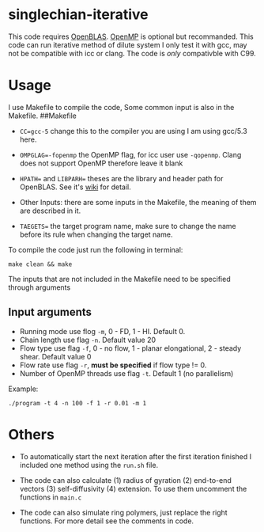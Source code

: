 # singlechian-iterative
This code requires [OpenBLAS](https://github.com/xianyi/OpenBLAS). [OpenMP](https://computing.llnl.gov/tutorials/openMP/) is optional but recommanded.
This code can run iterative method of dilute system
I only test it with gcc, may not be compatible with icc or clang. The code is *only* compativble with C99. 

# Usage
I use Makefile to compile the code, Some common input is also in the Makefile.
##Makefile
* `CC=gcc-5` change this to the compiler you are using I am using gcc/5.3 here.
* `OMPGLAG=-fopenmp` the OpenMP flag, for icc user use `-qopenmp`. Clang does not support OpenMP therefore leave it blank
* `HPATH=` and `LIBPARH=` theses are the library and header path for OpenBLAS. See it's [wiki](https://computing.llnl.gov/tutorials/openMP/) for detail.

* Other Inputs: there are some inputs in the Makefile, the meaning of them are described in it. 
* `TAEGETS=` the target program name, make sure to change the name before its rule when changing the target name.

To compile the code just run the following in terminal:
````
make clean && make
````

The inputs that are not included in the Makefile need to be specified through arguments
## Input arguments
* Running mode use flog `-m`, 0 - FD, 1 - HI. Default 0. 
* Chain length use flag `-n`. Default value 20
* Flow type use flag `-f`, 0 - no flow, 1 - planar elongational, 2 - steady shear. Default value 0
* Flow rate use flag `-r`, **must be specified** if flow type != 0. 
* Number of OpenMP threads use flag `-t`. Default 1 (no parallelism)

Example:
````
./program -t 4 -n 100 -f 1 -r 0.01 -m 1
````
# Others
* To automatically start the next iteration after the first iteration finished I included one method using the `run.sh` file. 

* The code can also calculate (1) radius of gyration (2) end-to-end vectors (3) self-diffusivity (4) extension. To use them uncomment the functions in `main.c`

* The code can also simulate ring polymers, just replace the right functions. For more detail see the comments in code.  
